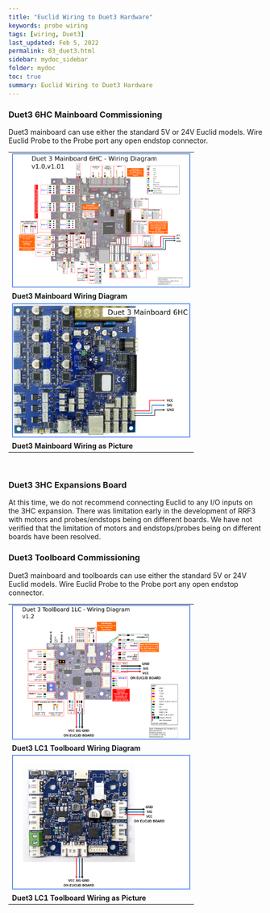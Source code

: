 ```yaml
---
title: "Euclid Wiring to Duet3 Hardware"
keywords: probe wiring
tags: [wiring, Duet3]
last_updated: Feb 5, 2022
permalink: 03_duet3.html
sidebar: mydoc_sidebar
folder: mydoc
toc: true  
summary: Euclid Wiring to Duet3 Hardware
---
```


### Duet3 6HC Mainboard Commissioning
Duet3 mainboard can use either the standard 5V or 24V Euclid models. Wire Euclid Probe to the Probe port any open endstop connector.  

<table>
 <tr>
     <td> <a href="images\04-wiring\boards_Duet\Slide2.PNG" data-lity>
         <img src="images\04-wiring\boards_Duet\Slide2.PNG" style="width:350px; border:2px solid CornflowerBlue"></a>
     </td>
 </tr>
 <tr>
     <td><b>Duet3 Mainboard Wiring Diagram</b>
     </td>
 </tr>

 <tr>
     <td> <a href="images\04-wiring\boards_Duet\Slide1.PNG" data-lity>
         <img src="images\04-wiring\boards_Duet\Slide1.PNG" style="width:350px; border:2px solid CornflowerBlue"></a>
     </td>
 </tr>
 <tr>
     <td><b>Duet3 Mainboard Wiring as Picture</b>
     </td>
 </tr>
 </table>  
<br> 

### Duet3 3HC Expansions Board
At this time, we do not recommend connecting Euclid to any I/O inputs on the 3HC expansion. There was limitation early in the development of RRF3 with motors and probes/endstops being on different boards. We have not verified that the limitation of motors and endstops/probes being on different boards have been resolved. 


### Duet3 Toolboard Commissioning
Duet3 mainboard and toolboards can use either the standard 5V or 24V Euclid models. Wire Euclid Probe to the Probe port any open endstop connector.    

<table>
 <tr>
     <td> <a href="images\04-wiring\boards_Duet\Slide5.PNG" data-lity>
          <img src="images\04-wiring\boards_Duet\Slide5.PNG" style="width:350px; border:2px solid CornflowerBlue"></a></td>
 </tr>
 <tr>
     <td><b>Duet3 LC1 Toolboard Wiring Diagram</b>
     </td>
 </tr>
 <tr>
     <td> <a href="images\04-wiring\boards_Duet\Slide6.PNG" data-lity>
         <img src="images\04-wiring\boards_Duet\Slide6.PNG" style="width:350px; border:2px solid CornflowerBlue"></a>
     </td>
 <tr>
     <td><b>Duet3 LC1 Toolboard Wiring as Picture</b>
     </td>
 </tr>
</table>